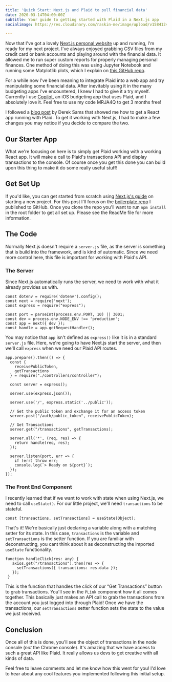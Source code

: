 ```yaml
---
title: 'Quick Start: Next.js and Plaid to pull financial data'
date: 2020-03-14T04:00:00Z
subtitle: Your guide to getting started with Plaid in a Next.js app
socialimage: https://res.cloudinary.com/raskin-me/image/upload/v1584124448/nextjs-plaid-tailwind/nextjs-plaid-tailwind_mcw3fk.jpg

---
```

Now that I've got a lovely [Next.js personal website](https://raskin.me) up and running, I'm ready for my next project. I've always enjoyed grabbing CSV files from my credit card or bank accounts and playing around with the financial data. It allowed me to run super custom reports for properly managing personal finances. One method of doing this was using Jupyter Notebook and running some Matplotlib plots, which I explain on [this GitHub repo](https://github.com/perryraskin/TransFormer).

For a while now I've been meaning to integrate Plaid into a web app and try manipulating some financial data. After inevitably using it in the many budgeting apps I've encountered, I knew I had to give it a try myself. Currently I use [Copilot](https://copilot.money), an iOS budgeting app that uses Plaid, and I absolutely love it. Feel free to use my code MRJA4Q to get 3 months free!

I followed a [blog post](https://medium.com/@dereksams/building-a-react-app-with-the-plaid-api-93e45ae61b58) by Derek Sams that showed me how to get a React app running with Plaid. To get it working with Next.js, I had to make a few changes you may notice if you decide to compare the two.

## Our Starter App

What we're focusing on here is to simply get Plaid working with a working React app. It will make a call to Plaid's transactions API and display transactions to the console. Of course once you get this done you can build upon this thing to make it do some really useful stuff! 

## Get Set Up

If you'd like, you can get started from scratch using [Next.js's guide](https://nextjs.org/learn/basics/getting-started/setup) on starting a new project. For this post I'll focus on the [boilerplate repo](https://github.com/perryraskin/nextjs-plaid-starter) I published to GitHub. Once you clone the repo you'll want to run `npm install` in the root folder to get all set up. Please see the ReadMe file for more information.

## The Code

Normally Next.js doesn't require a `server.js` file, as the server is something that is build into the framework, and is kind of automatic. Since we need more control here, this file is important for working with Plaid's API.

### The Server

Since Next.js automatically runs the server, we need to work with what it already provides us with.

    const dotenv = require('dotenv').config();
    const next = require('next');
    const express = require("express");
    
    const port = parseInt(process.env.PORT, 10) || 3001;
    const dev = process.env.NODE_ENV !== 'production';
    const app = next({ dev });
    const handle = app.getRequestHandler();

You may notice that `app` isn't defined as `express()` like it is in a standard `server.js` file. Here, we're going to have Next.js start the server, and then we'll call `express` when we need our Plaid API routes.

    app.prepare().then(() => {
      const {
        receivePublicToken,
        getTransactions
      } = require("./controllers/controller");
    
      const server = express();
    
      server.use(express.json());
    
      server.use('/', express.static('../public'));
    
      // Get the public token and exchange it for an access token
      server.post("/auth/public_token", receivePublicToken);
    
      // Get Transactions
      server.get("/transactions", getTransactions);
    
      server.all('*', (req, res) => {
        return handle(req, res);
      });
    
      server.listen(port, err => {
        if (err) throw err;
        console.log(`> Ready on ${port}`);
      });
    });

### The Front End Component

I recently learned that if we want to work with state when using Next.js, we need to call `useState()`. For our little project, we'll need `transactions` to be stateful.

    const [transactions, setTransactions] = useState(Object);

That's it! We're basically just declaring a variable along with a matching setter for its state. In this case, `transactions` is the variable and `setTransactions` is the setter function. If you are familiar with deconstructing, you cant think about it as deconstructing the imported `useState` functionality.

    function handleClick(res: any) {
       axios.get("/transactions").then(res => {
         setTransactions({ transactions: res.data });
       });
     }

This is the function that handles the click of our “Get Transactions” button to grab transactions. You'll see in the `PLink` component how it all comes together. This basically just makes an API call to grab the transactions from the account you just logged into through Plaid! Once we have the transactions, our `setTransactions` setter function sets the state to the value we just received.

## Conclusion

Once all of this is done, you'll see the object of transactions in the node console (_not_ the Chrome console). It's amazing that we have access to such a great API like Plaid. It really allows us devs to get creative with all kinds of data.

Feel free to leave comments and let me know how this went for you! I'd love to hear about any cool features you implemented following this initial setup.